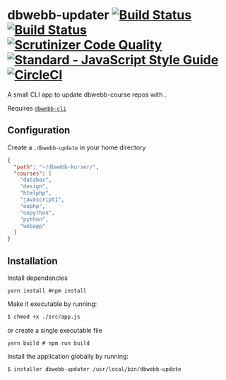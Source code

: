 # dbwebb-updater [![Build Status](https://travis-ci.com/henrikfredriksson/dbwebb-updater.svg?branch=master)](https://travis-ci.com/henrikfredriksson/dbwebb-updater) [![Build Status](https://scrutinizer-ci.com/g/henrikfredriksson/dbwebb-updater/badges/build.png?b=master)](https://scrutinizer-ci.com/g/henrikfredriksson/dbwebb-updater/build-status/master) [![Scrutinizer Code Quality](https://scrutinizer-ci.com/g/henrikfredriksson/dbwebb-updater/badges/quality-score.png?b=master)](https://scrutinizer-ci.com/g/henrikfredriksson/dbwebb-updater/?branch=master) <a href="https://standardjs.com"><img src="https://img.shields.io/badge/code_style-standard-brightgreen.svg" alt="Standard - JavaScript Style Guide"></a> [![CircleCI](https://circleci.com/gh/henrikfredriksson/dbwebb-updater.svg?style=svg)](https://circleci.com/gh/henrikfredriksson/dbwebb-updater)

A small CLI app to update dbwebb-course repos with .

Requires [`dbwebb-cli`](https://github.com/dbwebb-se/dbwebb-cli)

## Configuration

Create a `.dbwebb-update` in your home directory

```json
{
  "path": "~/dbwebb-kurser/",
  "courses": [
    "databas",
    "design",
    "htmlphp",
    "javascript1",
    "oophp",
    "oopython",
    "python",
    "webapp"
  ]
}
```

## Installation

Install dependencies

```
yarn install #npm install
```

Make it executable by running:

```sh
$ chmod +x ./src/app.js
```

or create a single executable file

```
yarn build # npm run build
```

Install the application globally by running:

```sh
$ installer dbwebb-updater /usr/local/bin/dbwebb-update
```
